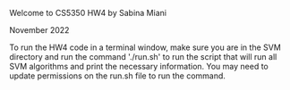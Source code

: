 Welcome to CS5350 HW4 by Sabina Miani 

November 2022 

To run the HW4 code in a terminal window, make sure you are in the SVM 
directory and run the command './run.sh' to run the script that will run all 
SVM algorithms and print the necessary information. 
You may need to update permissions on the run.sh file to run the command. 
